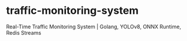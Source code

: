 # traffic-monitoring-system
Real-Time Traffic Monitoring System | Golang, YOLOv8, ONNX Runtime, Redis Streams

